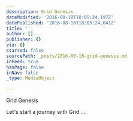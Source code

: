 ```yaml
---
description: Grid Genesis
dateModified: '2016-08-18T18:05:24.197Z'
datePublished: '2016-08-18T18:05:24.641Z'
title: ''
author: []
publisher: {}
via: {}
starred: false
sourcePath: _posts/2016-08-18-grid-genesis.md
inFeed: true
hasPage: false
inNav: false
_type: MediaObject

---
```

Grid Genesis

Let's start a journey with Grid ....